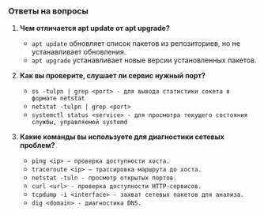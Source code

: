 ### Ответы на вопросы

1. **Чем отличается apt update от apt upgrade?**
   - `apt update` обновляет список пакетов из репозиториев, но не устанавливает обновления.
   - `apt upgrade` устанавливает новые версии установленных пакетов.

2. **Как вы проверите, слушает ли сервис нужный порт?**
   - `ss -tulpn | grep <port> - для вывода статистики сокета в формате netstat`
   - `netstat -tulpn | grep <port>`
   - `systemctl status <service> - для просмотра текущего состояния службы, управляемой systemd`

3. **Какие команды вы используете для диагностики сетевых проблем?**
   - `ping <ip> – проверка доступности хоста.`
   - `traceroute <ip> – трассировка маршрута до хоста.`
   - `netstat -tuln - просмотр открытых портов.`
   - `curl <url> - проверка доступности HTTP-сервисов.`
   - `tcpdump -i <interface> - захват сетевых пакетов для анализа.`
   - `dig <domain> - диагностика DNS.`
